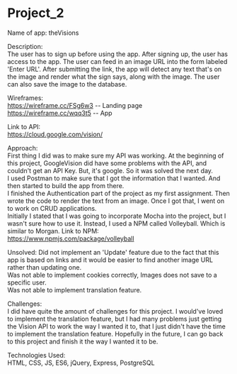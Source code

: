 # Project_2

Name of app: theVisions

Description: <br>
The user has to sign up before using the app. After signing up, the user has access to the app.
The user can feed in an image URL into the form labeled 'Enter URL'. After submitting the link, the app will detect any text that's on the image and render what the sign says, along with the image. The user can also save the image to the database. 

Wireframes:<br>
https://wireframe.cc/FSg6w3 -- Landing page <br>
https://wireframe.cc/wqq3t5 -- App

Link to API:
<br>
https://cloud.google.com/vision/

Approach:<br>
First thing I did was to make sure my API was working. At the beginning of this project, GoogleVision did have some problems with the API, and couldn't get an API Key. But, it's google. So it was solved the next day. <br>
I used Postman to make sure that I got the information that I wanted. And then started to build the app from there. <br>
I finished the Authentication part of the project as my first assignment. Then wrote the code to render the text from an image. Once I got that, I went on to work on CRUD applications.<br>
Initially I stated that I was going to incorporate Mocha into the project, but I wasn't sure how to use it. Instead, I used a NPM called Volleyball. Which is similar to Morgan.
Link to NPM:
<br>
https://www.npmjs.com/package/volleyball


Unsolved:
Did not implement an 'Update' feature due to the fact that this app is based on links and it would be easier to find another image URL rather than updating one.<br>
Was not able to implement cookies correctly, Images does not save to a specific user.<br>
Was not able to implement translation feature.

Challenges:<br>
I did have quite the amount of challenges for this project. I would've loved to implement the translation feature, but I had many problems just getting the Vision API to work the way I wanted it to, that I just didn't have the time to implement the translation feature. Hopefully in the future, I can go back to this project and finish it the way I wanted it to be.

Technologies Used:<br>
HTML, CSS, JS, ES6, jQuery, Express, PostgreSQL
